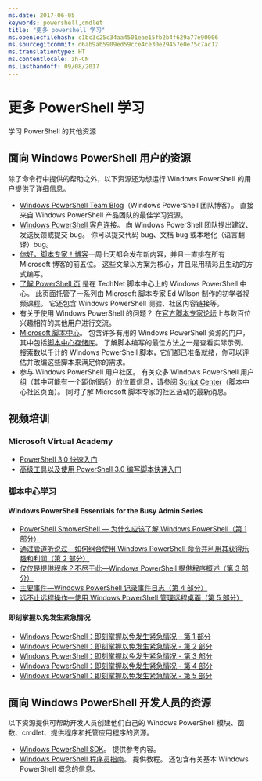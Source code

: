 ```yaml
---
ms.date: 2017-06-05
keywords: powershell,cmdlet
title: "更多 powershell 学习"
ms.openlocfilehash: c1bc3c25c34aa4501eae15fb2b4f629a77e90006
ms.sourcegitcommit: d6ab9ab5909ed59cce4ce30e29457e0e75c7ac12
ms.translationtype: HT
ms.contentlocale: zh-CN
ms.lasthandoff: 09/08/2017
---
```

# <a name="more-powershell-learning"></a>更多 PowerShell 学习

学习 PowerShell 的其他资源  

## <a name="resources-for-windows-powershell-users"></a>面向 Windows PowerShell 用户的资源

除了命令行中提供的帮助之外，以下资源还为想运行 Windows PowerShell 的用户提供了详细信息。

- [Windows PowerShell Team Blog](http://blogs.msdn.com/b/powershell/)（Windows PowerShell 团队博客）。 直接来自 Windows PowerShell 产品团队的最佳学习资源。
- [Windows PowerShell 客户连接](http://Connect.Microsoft.com/PowerShell)。 向 Windows PowerShell 团队提出建议、发送反馈或提交 bug。 你可以提交代码 bug、文档 bug 或本地化（语言翻译）bug。
- [你好，脚本专家！博客](http://www.scriptingguys.com/blog)一周七天都会发布新内容，并且一直排在所有 Microsoft 博客的前五位。 这些文章以方案为核心，并且采用精彩且生动的方式编写。
- [了解 PowerShell 页](http://www.scriptingguys.com/learnpowershell) 是在 TechNet 脚本中心上的 Windows PowerShell 中心。 此页面托管了一系列由 Microsoft 脚本专家 Ed Wilson 制作的初学者视频课程。 它还包含 Windows PowerShell 测验、社区内容链接等。
- 有关于使用 Windows PowerShell 的问题？ 在[官方脚本专家论坛](http://social.technet.microsoft.com/forums/itcg/threads/)上与数百位兴趣相符的其他用户进行交流。
- [Microsoft 脚本中心](https://technet.microsoft.com/scriptcenter)。 包含许多有用的 Windows PowerShell 资源的门户，其中包括[脚本中心存储库](http://gallery.technet.microsoft.com/scriptcenter/)。 了解脚本编写的最佳方法之一是查看实际示例。 搜索数以千计的 Windows PowerShell 脚本，它们都已准备就绪，你可以评估并改编这些脚本来满足你的需求。
- 参与 Windows PowerShell 用户社区。 有关众多 Windows PowerShell 用户组（其中可能有一个距你很近）的位置信息，请参阅 [Script Center](https://technet.microsoft.com/scriptcenter/hh182567.aspx)（脚本中心社区页面）。 同时了解 Microsoft 脚本专家的社区活动的最新消息。

## <a name="video-training"></a>视频培训

### <a name="microsoft-virtual-academy"></a>Microsoft Virtual Academy
- [PowerShell 3.0 快速入门](https://mva.microsoft.com/en-US/training-courses/getting-started-with-powershell-30-jump-start-8276)
- [高级工具以及使用 PowerShell 3.0 编写脚本快速入门](https://mva.microsoft.com/en-US/training-courses/advanced-tools-scripting-with-powershell-30-jump-start-8231)

### <a name="script-center-learn"></a>脚本中心学习
#### <a name="windows-powershell-essentials-for-the-busy-admin-series"></a>Windows PowerShell Essentials for the Busy Admin Series
- [PowerShell SmowerShell — 为什么应该了解 Windows PowerShell（第 1 部分）](http://dlbmodigital.microsoft.com/webcasts/wmv/23976_Dnl_L.wmv)
- [通过管道听说过—如何组合使用 Windows PowerShell 命令并利用其获得乐趣和利润（第 2 部分）](http://dlbmodigital.microsoft.com/webcasts/wmv/23977_Dnl_L.wmv)
- [仅仅是提供程序？不尽于此—Windows PowerShell 提供程序概述（第 3 部分）](http://dlbmodigital.microsoft.com/webcasts/wmv/23978_Dnl_L.wmv)
- [主要事件—Windows PowerShell 记录事件日志（第 4 部分）](http://dlbmodigital.microsoft.com/webcasts/wmv/23979_Dnl_L.wmv)
- [远不止远程操作—使用 Windows PowerShell 管理远程桌面（第 5 部分）](http://dlbmodigital.microsoft.com/webcasts/wmv/23980_Dnl_L.wmv)

#### <a name="learn-it-now-before-its-an-emergency"></a>即刻掌握以免发生紧急情况
- [Windows PowerShell：即刻掌握以免发生紧急情况 - 第 1 部分](http://dlbmodigital.microsoft.com/webcasts/wmv/1032481530_Dnl_L.wmv)
- [Windows PowerShell：即刻掌握以免发生紧急情况 - 第 2 部分](http://dlbmodigital.microsoft.com/webcasts/wmv/1032481542_Dnl_L.wmv)
- [Windows PowerShell：即刻掌握以免发生紧急情况 - 第 3 部分](http://dlbmodigital.microsoft.com/webcasts/wmv/1032481548_Dnl_L.wmv)
- [Windows PowerShell：即刻掌握以免发生紧急情况 - 第 4 部分](http://dlbmodigital.microsoft.com/webcasts/wmv/1032481552_Dnl_L.wmv)
- [Windows PowerShell：即刻掌握以免发生紧急情况 - 第 5 部分](http://dlbmodigital.microsoft.com/webcasts/wmv/1032481554_Dnl_L.wmv)

## <a name="resources-for-windows-powershell-developers"></a>面向 Windows PowerShell 开发人员的资源

以下资源提供可帮助开发人员创建他们自己的 Windows PowerShell 模块、函数、cmdlet、提供程序和托管应用程序的资源。

- [Windows PowerShell SDK](http://go.microsoft.com/fwlink/p/?LinkID=89595)。 提供参考内容。
- [Windows PowerShell 程序员指南](http://go.microsoft.com/fwlink/p/?LinkID=89596)。 提供教程。 还包含有关基本 Windows PowerShell 概念的信息。

